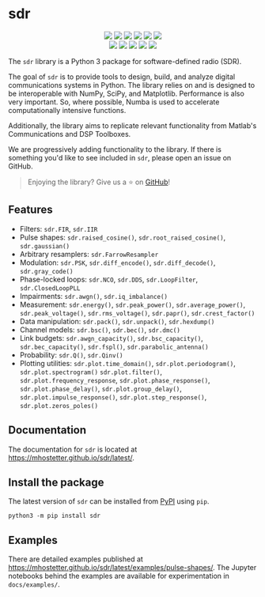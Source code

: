 # sdr

<div align=center>
  <a href="https://pypi.org/project/sdr"><img src="https://img.shields.io/pypi/v/sdr"></a>
  <a href="https://pypi.org/project/sdr"><img src="https://img.shields.io/pypi/pyversions/sdr"></a>
  <a href="https://pypi.org/project/sdr"><img src="https://img.shields.io/pypi/wheel/sdr"></a>
  <a href="https://pypistats.org/packages/sdr"><img src="https://img.shields.io/pypi/dm/sdr"></a>
  <a href="https://pypi.org/project/sdr"><img src="https://img.shields.io/pypi/l/sdr"></a>
  <a href="https://twitter.com/sdr_py"><img src="https://img.shields.io/static/v1?label=follow&message=@sdr_py&color=blue&logo=twitter"></a>
</div>

<div align=center>
  <a href="https://github.com/mhostetter/sdr/actions/workflows/docs.yaml"><img src="https://github.com/mhostetter/sdr/actions/workflows/docs.yaml/badge.svg"></a>
  <a href="https://github.com/mhostetter/sdr/actions/workflows/lint.yaml"><img src="https://github.com/mhostetter/sdr/actions/workflows/lint.yaml/badge.svg"></a>
  <a href="https://github.com/mhostetter/sdr/actions/workflows/build.yaml"><img src="https://github.com/mhostetter/sdr/actions/workflows/build.yaml/badge.svg"></a>
  <a href="https://github.com/mhostetter/sdr/actions/workflows/test.yaml"><img src="https://github.com/mhostetter/sdr/actions/workflows/test.yaml/badge.svg"></a>
  <a href="https://codecov.io/gh/mhostetter/sdr"><img src="https://codecov.io/gh/mhostetter/sdr/branch/master/graph/badge.svg?token=3FJML79ZUK"></a>
</div>

The `sdr` library is a Python 3 package for software-defined radio (SDR).

The goal of `sdr` is to provide tools to design, build, and analyze digital communications systems
in Python. The library relies on and is designed to be interoperable with NumPy, SciPy, and Matplotlib.
Performance is also very important. So, where possible, Numba is used to accelerate computationally intensive
functions.

Additionally, the library aims to replicate relevant functionality from Matlab's Communications and
DSP Toolboxes.

We are progressively adding functionality to the library. If there is something you'd like to see included
in `sdr`, please open an issue on GitHub.

> Enjoying the library? Give us a :star: on [GitHub](https://github.com/mhostetter/sdr)!

## Features

- Filters: `sdr.FIR`, `sdr.IIR`
- Pulse shapes: `sdr.raised_cosine()`, `sdr.root_raised_cosine()`, `sdr.gaussian()`
- Arbitrary resamplers: `sdr.FarrowResampler`
- Modulation: `sdr.PSK`, `sdr.diff_encode()`, `sdr.diff_decode()`, `sdr.gray_code()`
- Phase-locked loops: `sdr.NCO`, `sdr.DDS`, `sdr.LoopFilter`, `sdr.ClosedLoopPLL`
- Impairments: `sdr.awgn()`, `sdr.iq_imbalance()`
- Measurement: `sdr.energy()`, `sdr.peak_power()`, `sdr.average_power()`, `sdr.peak_voltage()`,
  `sdr.rms_voltage()`, `sdr.papr()`, `sdr.crest_factor()`
- Data manipulation: `sdr.pack()`, `sdr.unpack()`, `sdr.hexdump()`
- Channel models: `sdr.bsc()`, `sdr.bec()`, `sdr.dmc()`
- Link budgets: `sdr.awgn_capacity()`, `sdr.bsc_capacity()`, `sdr.bec_capacity()`,
  `sdr.fspl()`, `sdr.parabolic_antenna()`
- Probability: `sdr.Q()`, `sdr.Qinv()`
- Plotting utilities: `sdr.plot.time_domain()`, `sdr.plot.periodogram()`, `sdr.plot.spectrogram()`
  `sdr.plot.filter()`, `sdr.plot.frequency_response`, `sdr.plot.phase_response()`,
  `sdr.plot.phase_delay()`, `sdr.plot.group_delay()`,
  `sdr.plot.impulse_response()`, `sdr.plot.step_response()`,
  `sdr.plot.zeros_poles()`

## Documentation

The documentation for `sdr` is located at <https://mhostetter.github.io/sdr/latest/>.

## Install the package

The latest version of `sdr` can be installed from [PyPI](https://pypi.org/project/sdr/) using `pip`.

```console
python3 -m pip install sdr
```

## Examples

There are detailed examples published at <https://mhostetter.github.io/sdr/latest/examples/pulse-shapes/>.
The Jupyter notebooks behind the examples are available for experimentation in `docs/examples/`.
